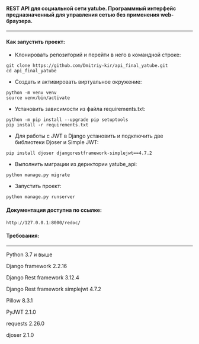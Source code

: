 #### REST API для социальной cети yatube. Программный интерфейс предназначенный для управления сетью без применения web-браузера.
------
#### Как запустить проект:
* Клонировать репозиторий и перейти в него в командной строке:
```
git clone https://github.com/Dmitriy-kir/api_final_yatube.git
cd api_final_yatube
```
* Cоздать и активировать виртуальное окружение:
```
python -m venv venv
source venv/bin/activate
```
* Установить зависимости из файла requirements.txt:
```
python -m pip install --upgrade pip setuptools
pip install -r requirements.txt
```
* Для работы с JWT в Django установить и подключить две библиотеки Djoser и Simple JWT:
```
pip install djoser djangorestframework-simplejwt==4.7.2
```
* Выполнить миграции из дериктории yatube_api:
```
python manage.py migrate
```
* Запустить проект:
```
python manage.py runserver
```
#### Документация доступна по ссылке:
```
http://127.0.0.1:8000/redoc/
```
#### Требования:
---
Python 3.7 и выше

Django framework 2.2.16

Django Rest framework 3.12.4

Django Rest framework simplejwt 4.7.2

Pillow 8.3.1

PyJWT 2.1.0

requests 2.26.0

djoser 2.1.0

